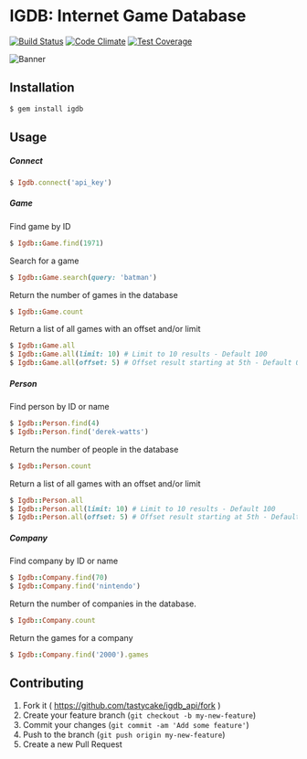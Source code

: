 # IGDB: Internet Game Database
[![Build Status](https://travis-ci.org/tastycake/igdb_api.svg?branch=master)](https://travis-ci.org/tastycake/igdb_api)
[![Code Climate](https://codeclimate.com/github/tastycake/igdb_api/badges/gpa.svg)](https://codeclimate.com/github/tastycake/igdb_api)
[![Test Coverage](https://codeclimate.com/github/tastycake/igdb_api/badges/coverage.svg)](https://codeclimate.com/github/tastycake/igdb_api/coverage)

![Banner](http://orig08.deviantart.net/b5c1/f/2011/204/b/9/umvc3_roster_by_kiradaidohji-d41fyaq.png)

## Installation
```ruby
$ gem install igdb
```
## Usage

##### Connect
```ruby
$ Igdb.connect('api_key')
```
##### Game
  Find game by ID
```ruby
$ Igdb::Game.find(1971)
```
  Search for a game
```ruby
$ Igdb::Game.search(query: 'batman')
```
  Return the number of games in the database
```ruby
$ Igdb::Game.count
```
  Return a list of all games with an offset and/or limit
```ruby
$ Igdb::Game.all
$ Igdb::Game.all(limit: 10) # Limit to 10 results - Default 100
$ Igdb::Game.all(offset: 5) # Offset result starting at 5th - Default 0
```
##### Person
  Find person by ID or name
```ruby
$ Igdb::Person.find(4)
$ Igdb::Person.find('derek-watts')
```
  Return the number of people in the database
```ruby
$ Igdb::Person.count
```
  Return a list of all games with an offset and/or limit
```ruby
$ Igdb::Person.all
$ Igdb::Person.all(limit: 10) # Limit to 10 results - Default 100
$ Igdb::Person.all(offset: 5) # Offset result starting at 5th - Default 0
```
##### Company
  Find company by ID or name
```ruby
$ Igdb::Company.find(70)
$ Igdb::Company.find('nintendo')
```
  Return the number of companies in the database.
```ruby
$ Igdb::Company.count
```
  Return the games for a company
```ruby
$ Igdb::Company.find('2000').games
```
## Contributing

1. Fork it ( https://github.com/tastycake/igdb_api/fork )
2. Create your feature branch (`git checkout -b my-new-feature`)
3. Commit your changes (`git commit -am 'Add some feature'`)
4. Push to the branch (`git push origin my-new-feature`)
5. Create a new Pull Request
